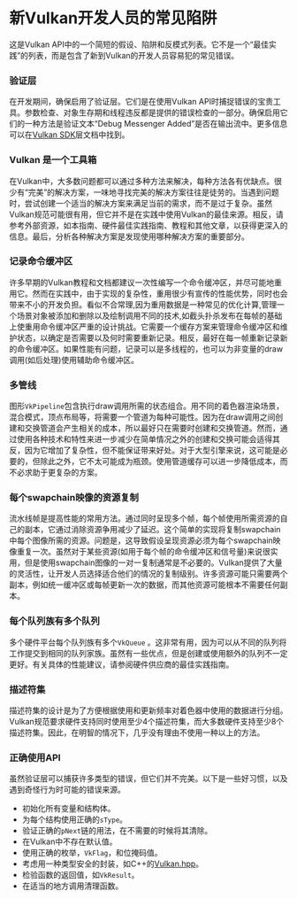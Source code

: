# 新Vulkan开发人员的常见陷阱

这是Vulkan API中的一个简短的假设、陷阱和反模式列表。它不是一个“最佳实践”的列表，而是包含了新到Vulkan的开发人员容易犯的常见错误。

### 验证层
在开发期间，确保启用了验证层。它们是在使用Vulkan API时捕捉错误的宝贵工具。参数检查、对象生存期和线程违反都是提供的错误检查的一部分。确保启用它们的一种方法是验证文本“Debug Messenger Added”是否在输出流中。更多信息可以在[Vulkan SDK](https://vulkan.lunarg.com/doc/sdk/latest/windows/layer_configuration.html)层文档中找到。


### Vulkan 是一个工具箱

在Vulkan中，大多数问题都可以通过多种方法来解决，每种方法各有优缺点。很少有“完美”的解决方案，一味地寻找完美的解决方案往往是徒劳的。当遇到问题时，尝试创建一个适当的解决方案来满足当前的需求，而不是过于复杂。虽然Vulkan规范可能很有用，但它并不是在实践中使用Vulkan的最佳来源。相反，请参考外部资源，如本指南、硬件最佳实践指南、教程和其他文章，以获得更深入的信息。最后，分析各种解决方案是发现使用哪种解决方案的重要部分。

### 记录命令缓冲区  
许多早期的Vulkan教程和文档都建议一次性编写一个命令缓冲区，并尽可能地重用它。然而在实践中，由于实现的复杂性，重用很少有宣传的性能优势，同时也会带来不小的开发负担。看似不合常理,因为重用数据是一种常见的优化计算,管理一个场景对象被添加和删除以及绘制调用不同的技术,如截头扑杀发布在每帧的基础上使重用命令缓冲区严重的设计挑战。它需要一个缓存方案来管理命令缓冲区和维护状态，以确定是否需要以及何时需要重新记录。相反，最好在每一帧重新记录新的命令缓冲区。如果性能有问题，记录可以是多线程的，也可以为非变量的draw调用(如后处理)使用辅助命令缓冲区。

### 多管线

图形`VkPipeline`包含执行draw调用所需的状态组合。用不同的着色器渲染场景，混合模式，顶点布局等，将需要一个管道为每种可能性。因为在draw调用之间创建和交换管道会产生相关的成本，所以最好只在需要时创建和交换管道。然而，通过使用各种技术和特性来进一步减少在简单情况之外的创建和交换可能会适得其反，因为它增加了复杂性，但不能保证带来好处。对于大型引擎来说，这可能是必要的，但除此之外，它不太可能成为瓶颈。使用管道缓存可以进一步降低成本，而不必求助于更复杂的方案。

### 每个swapchain映像的资源复制
流水线帧是提高性能的常用方法。通过同时呈现多个帧，每个帧使用所需资源的自己的副本，它通过消除资源争用减少了延迟。这个简单的实现将复制swapchain中每个图像所需的资源。问题是，这导致假设呈现资源必须为每个swapchain映像重复一次。虽然对于某些资源(如用于每个帧的命令缓冲区和信号量)来说很实用，但是使用swapchain图像的一对一复制通常是不必要的。Vulkan提供了大量的灵活性，让开发人员选择适合他们的情况的复制级别。许多资源可能只需要两个副本，例如统一缓冲区或每帧更新一次的数据，而其他资源可能根本不需要任何副本。

### 每个队列族有多个队列
多个硬件平台每个队列族有多个`VkQueue` 。这非常有用，因为可以从不同的队列将工作提交到相同的队列家族。虽然有一些优点，但是创建或使用额外的队列不一定更好。有关具体的性能建议，请参阅硬件供应商的最佳实践指南。


### 描述符集
描述符集的设计是为了方便根据使用和更新频率对着色器中使用的数据进行分组。Vulkan规范要求硬件支持同时使用至少4个描述符集，而大多数硬件支持至少8个描述符集。因此，在明智的情况下，几乎没有理由不使用一种以上的方法。

### 正确使用API

虽然验证层可以捕获许多类型的错误，但它们并不完美。以下是一些好习惯，以及遇到奇怪行为时可能的错误来源。
* 初始化所有变量和结构体。
* 为每个结构使用正确的`sType`。
* 验证正确的`pNext`链的用法，在不需要的时候将其清除。
* 在Vulkan中不存在默认值。
* 使用正确的枚举，`VkFlag`，和位掩码值。
* 考虑用一种类型安全的封装，如C++的[Vulkan.hpp](https://github.com/KhronosGroup/Vulkan-Hpp)。
* 检验函数的返回值，如`VkResult`。
* 在适当的地方调用清理函数。
